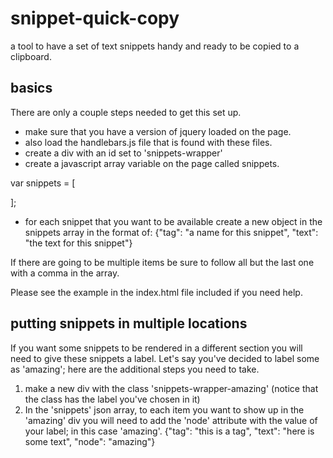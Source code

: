 snippet-quick-copy
==================

a tool to have a set of text snippets handy and ready to be copied to a clipboard.

basics
--------

There are only a couple steps needed to get this set up.

* make sure that you have a version of jquery loaded on the page.
* also load the handlebars.js file that is found with these files.
* create a div with an id set to 'snippets-wrapper'
* create a javascript array variable on the page called snippets.

var snippets = [

];

* for each snippet that you want to be available create a new object in the snippets array in the format of:
{"tag": "a name for this snippet", "text": "the text for this snippet"}

If there are going to be multiple items be sure to follow all but the last one with a comma in the array.

Please see the example in the index.html file included if you need help.

putting snippets in multiple locations
-------------------------------------------

If you want some snippets to be rendered in a different section you will need to give these snippets a label. Let's say you've decided to label some as 'amazing'; here are the additional steps you need to take.

1. make a new div with the class 'snippets-wrapper-amazing' (notice that the class has the label you've chosen in it)
2. In the 'snippets' json array, to each item you want to show up in the 'amazing' div you will need to add the 'node' attribute with the value of your label; in this case 'amazing'.
{"tag": "this is a tag", "text": "here is some text", "node": "amazing"}